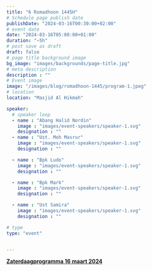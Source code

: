```yaml
---
title: "6 Romadhoon 1445H"
# Schedule page publish date
publishDate: "2024-03-16T00:30:00+02:00"
# event date
date: "2024-03-16T05:00:00+01:00"
duration: "~5h"
# post save as draft
draft: false
# page title background image
bg_image: "images/backgrounds/page-title.jpg"
# meta description
description : ""
# Event image
image: "/images/blog/romadhoon-1445/program-1.jpeg"
# location
location: "Masjid Al Hikmah"

speaker:
  # speaker loop
  - name : "Abang Halid Nordin"
    image : "images/event-speakers/speaker-1.svg"
    designation : ""
  - name : "Ust. Moh Masrur"
    image : "images/event-speakers/speaker-1.svg"
    designation : ""

  - name : "Bpk Ludo"
    image : "images/event-speakers/speaker-1.svg"
    designation : ""

  - name : "Bpk Mark"
    image : "images/event-speakers/speaker-1.svg"
    designation : ""

  - name : "Ust Samira"
    image : "images/event-speakers/speaker-1.svg"
    designation : ""

# type
type: "event"


---
```


[**Zaterdaagprogramma 16 maart 2024**](/images/blog/romadhoon-1445/program-1.jpeg)